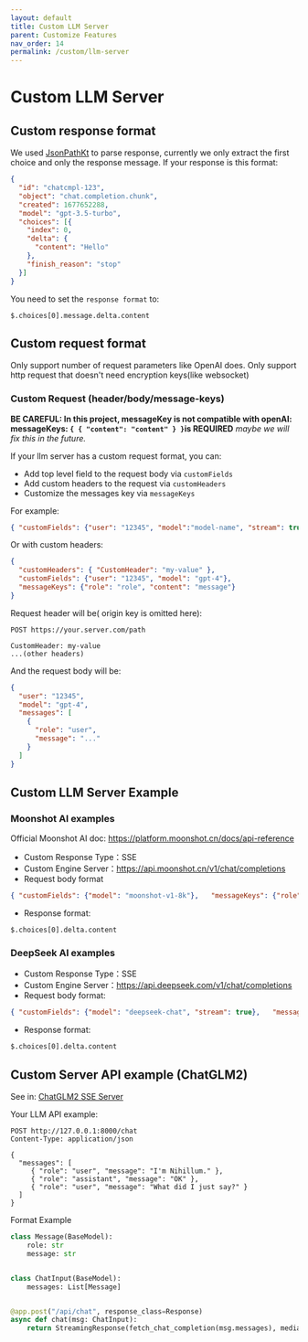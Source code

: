 ```yaml
---
layout: default
title: Custom LLM Server
parent: Customize Features
nav_order: 14
permalink: /custom/llm-server
---
```


# Custom LLM Server

## Custom response format

We used [JsonPathKt](https://github.com/codeniko/JsonPathKt) to parse response,
currently we only extract the first choice and only the response message.
If your response is this format: 

```json
{
  "id": "chatcmpl-123",
  "object": "chat.completion.chunk",
  "created": 1677652288,
  "model": "gpt-3.5-turbo",
  "choices": [{
    "index": 0,
    "delta": {
      "content": "Hello"
    },
    "finish_reason": "stop"
  }]
}
```
You need to set the `response format` to:

```text
$.choices[0].message.delta.content
```

## Custom request format

Only support number of request parameters like OpenAI does.
Only support http request that doesn't need encryption keys(like websocket)

### Custom Request (header/body/message-keys)

**BE CAREFUL: In this project, messageKey is not compatible with openAI: messageKeys: `{ { "content": "content" } }`is REQUIRED** *maybe we will fix this in the future.*

If your llm server has a custom request format, you can:

- Add top level field to the request body via `customFields`
- Add custom headers to the request via `customHeaders`
- Customize the messages key via `messageKeys`

For example:

```json
{ "customFields": {"user": "12345", "model":"model-name", "stream": true},  "messageKeys": { "content": "content" }}
```

Or with custom headers:

```json
{
  "customHeaders": { "CustomHeader": "my-value" },
  "customFields": {"user": "12345", "model": "gpt-4"},
  "messageKeys": {"role": "role", "content": "message"}
}
```

Request header will be( origin key is omitted here):

```http-request
POST https://your.server.com/path

CustomHeader: my-value
...(other headers)
```

And the request body will be:

```json
{
  "user": "12345",
  "model": "gpt-4",
  "messages": [
    {
      "role": "user",
      "message": "..."
    }
  ]
}
```

## Custom LLM Server Example

### Moonshot AI examples

Official Moonshot AI doc: https://platform.moonshot.cn/docs/api-reference

- Custom Response Type：SSE
- Custom Engine Server：https://api.moonshot.cn/v1/chat/completions 
- Request body format
```json
{ "customFields": {"model": "moonshot-v1-8k"},   "messageKeys": {"role": "role", "content": "content"} }
```
- Response format:
```
$.choices[0].delta.content 
```

### DeepSeek AI examples

- Custom Response Type：SSE
- Custom Engine Server：https://api.deepseek.com/v1/chat/completions
- Request body format:
```json
{ "customFields": {"model": "deepseek-chat", "stream": true},   "messageKeys": {"role": "role", "content": "content"} }
```
- Response format: 
```
$.choices[0].delta.content 
```

## Custom Server API example (ChatGLM2)

See in: [ChatGLM2 SSE Server](../example/custom_llm_server/chatglm_sse.py)

Your LLM API example:

```http-request
POST http://127.0.0.1:8000/chat
Content-Type: application/json

{
  "messages": [
     { "role": "user", "message": "I'm Nihillum." },
     { "role": "assistant", "message": "OK" },
     { "role": "user", "message": "What did I just say?" }
  ]
}
```

Format Example

```python
class Message(BaseModel):
    role: str
    message: str


class ChatInput(BaseModel):
    messages: List[Message]


@app.post("/api/chat", response_class=Response)
async def chat(msg: ChatInput):
    return StreamingResponse(fetch_chat_completion(msg.messages), media_type="text/event-stream")
```
